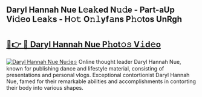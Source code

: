 ## Daryl Hannah Nue L𝚎a𝚔ed N𝚞𝚍e - Part-aUp Vi𝚍𝚎o L𝚎a𝚔s - H𝚘𝚝 O𝚗𝚕yf𝚊ns P𝚑𝚘tos UnRgh

# <h2><a href="http://kf5nxeq.oniu.top/?m=Daryl+Hannah+Nue">🔗👉 🔴 Daryl Hannah Nue P𝚑ot𝚘𝚜 V𝚒d𝚎o</a></h2>

[![Daryl Hannah Nue Nu𝚍e𝚜](https://i.imgur.com/0qMVB7G.gif)](http://kf5nxeq.oniu.top/?m=Daryl+Hannah+Nue)
Online thought leader Daryl Hannah Nue, known for publishing dance and lifestyle material, consisting of presentations and personal vlogs. Exceptional contortionist Daryl Hannah Nue, famed for their remarkable abilities and accomplishments in contorting their body into various shapes.  
